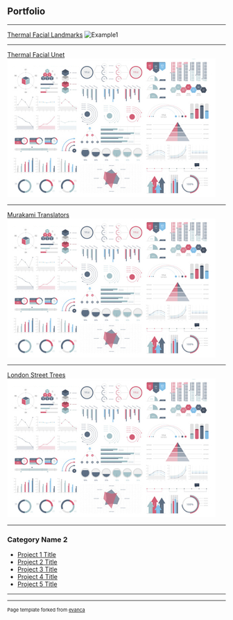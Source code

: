 ## Portfolio

---

[Thermal Facial Landmarks](/sample_page)
![Example1](https://github.com/steven-mcdonald/thermal_facial_landmarks/blob/main/videos/p10_lmarks_compare_pix.gif)

---
[Thermal Facial Unet](/pdf/sample_presentation.pdf)
<img src="images/dummy_thumbnail.jpg?raw=true"/>

---
[Murakami Translators](http://example.com/)
<img src="images/dummy_thumbnail.jpg?raw=true"/>

---
[London Street Trees](http://example.com/)
<img src="images/dummy_thumbnail.jpg?raw=true"/>

---

### Category Name 2

- [Project 1 Title](http://example.com/)
- [Project 2 Title](http://example.com/)
- [Project 3 Title](http://example.com/)
- [Project 4 Title](http://example.com/)
- [Project 5 Title](http://example.com/)

---




---
<p style="font-size:11px">Page template forked from <a href="https://github.com/evanca/quick-portfolio">evanca</a></p>
<!-- Remove above link if you don't want to attibute -->
